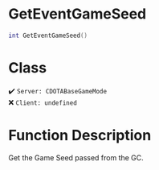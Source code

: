 # GetEventGameSeed
```lua
int GetEventGameSeed()
```
# Class
✔️ `Server: CDOTABaseGameMode`  
❌ `Client: undefined`  

# Function Description
Get the Game Seed passed from the GC.
